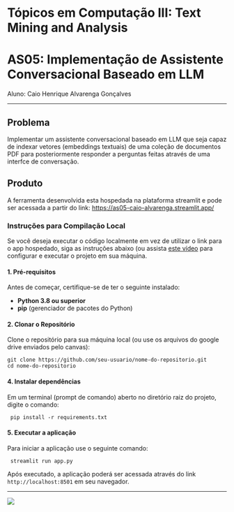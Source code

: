 # **Tópicos em Computação III: Text Mining and Analysis**
# AS05: Implementação de Assistente Conversacional Baseado em LLM
Aluno: Caio Henrique Alvarenga Gonçalves

---
## **Problema**

Implementar um assistente conversacional baseado em LLM que seja capaz de indexar vetores (embeddings textuais) de uma coleção de documentos PDF para posteriormente responder a perguntas feitas através de uma interfce de conversação.

## **Produto**

A ferramenta desenvolvida esta hospedada na plataforma streamlit e pode ser acessada a partir do link: https://as05-caio-alvarenga.streamlit.app/

### **Instruções para Compilação Local**

Se você deseja executar o código localmente em vez de utilizar o link para o app hospedado, siga as instruções abaixo (ou assista [este vídeo](https://youtu.be/u-Cdinq5BHI) para configurar e executar o projeto em sua máquina.

#### **1. Pré-requisitos**
Antes de começar, certifique-se de ter o seguinte instalado:
- **Python 3.8 ou superior**
- **pip** (gerenciador de pacotes do Python)

#### **2. Clonar o Repositório**
Clone o repositório para sua máquina local (ou use os arquivos do google drive enviados pelo canvas):
```
git clone https://github.com/seu-usuario/nome-do-repositorio.git
cd nome-do-repositorio
```
#### **4. Instalar dependências**
Em um terminal (prompt de comando) aberto no diretório raiz do projeto, digite o comando:

``` pip install -r requirements.txt```

#### **5. Executar a aplicação**
Para iniciar a aplicação use o seguinte comando: 

``` streamlit run app.py```

Após executado, a aplicação poderá ser acessada através do link ```http://localhost:8501``` em seu navegador.


---

![](image.png)
